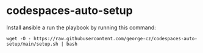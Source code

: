 # codespaces-auto-setup

Install ansible a run the playbook by running this command:

```
wget -O - https://raw.githubusercontent.com/george-cz/codespaces-auto-setup/main/setup.sh | bash
```

